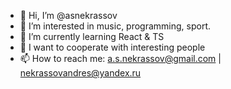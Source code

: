 - 👋 Hi, I’m @asnekrassov
- 👀 I’m interested in music, programming, sport.
- 🌱 I’m currently learning React & TS
- 💞️ I want to cooperate with interesting people
- 📫 How to reach me: a.s.nekrassov@gmail.com | nekrassovandres@yandex.ru
